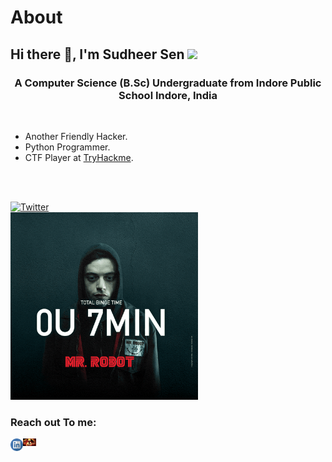 # About
<h2 align="left"> Hi there 👋, I'm Sudheer Sen <img src="https://media.giphy.com/media/mGcNjsfWAjY5AEZNw6/giphy.gif" width="50"></h2>



<h3 align="center">A Computer Science (B.Sc) Undergraduate from Indore Public School Indore, India</h3>
<br />


-  Another Friendly Hacker.
-  Python Programmer.
-  CTF Player at [TryHackme](https://tryhackme.com/profile).

<br>

</br>

<a href="https://twitter.com/sudheerSen17"><img src="https://img.shields.io/twitter/follow/an0nud4y?label=Twitter&style=social" alt="Twitter"></a>
<br>
<img src=giphy.gif width="300">
</br>

<h3 align="left"> Reach out To me:</h3>

<a href="https://www.linkedin.com/in/sudheer-sen-b08702178/">
  <img align="left" alt="Sudheer Sen | Linkedin" width="20px" src="https://raw.githubusercontent.com/An0nUD4Y/An0nUD4Y/master/assets/linkedin.svg" />
</a>

<a href="https://twitter.com/sudheersen17">
  <img align="left" alt="SudheerSen17 | Twitter" width="21px" src="164-1640162_kayle-league-of-legends-wallpaper-hq-gaming-wallpaper.jpg" />
</a>


<br />
<br />

